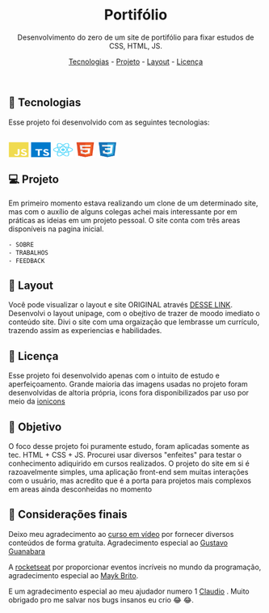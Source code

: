 <h1 align="center"> <strong>Portifólio<BR></strong> </h1>

<p align="center">
Desenvolvimento do zero de um <a">site</a> de portifólio para fixar estudos de CSS, HTML, JS.
</p>

<p align="center">
  <a href="#-tecnologias">Tecnologias</a> -
  <a href="#-projeto">Projeto</a> -
  <a href="#-layout">Layout</a> -
  <a href="#memo-licença">Licença</a>
</p>

<br>


## 🚀 Tecnologias

Esse projeto foi desenvolvido com as seguintes tecnologias:

<div style="display: inline_block"><br>
  <img align="center" alt="Rafa-Js" height="30" width="40" src="https://raw.githubusercontent.com/devicons/devicon/master/icons/javascript/javascript-plain.svg">
  <img align="center" alt="Rafa-Ts" height="30" width="40" src="https://raw.githubusercontent.com/devicons/devicon/master/icons/typescript/typescript-plain.svg">
  <img align="center" alt="Rafa-React" height="30" width="40" src="https://raw.githubusercontent.com/devicons/devicon/master/icons/react/react-original.svg">
  <img align="center" alt="Rafa-HTML" height="30" width="40" src="https://raw.githubusercontent.com/devicons/devicon/master/icons/html5/html5-original.svg">
  <img align="center" alt="Rafa-CSS" height="30" width="40" src="https://raw.githubusercontent.com/devicons/devicon/master/icons/css3/css3-original.svg">
</div>


## 💻 Projeto

Em primeiro momento estava realizando um clone de um determinado site, mas com o auxílio de alguns colegas achei mais interessante por em práticas as ideias em um projeto pessoal. O site conta com três areas disponíveis na pagina inicial.
```
- SOBRE
- TRABALHOS
- FEEDBACK
```

## 🔖 Layout

Você pode visualizar o layout e site ORIGINAL através [DESSE LINK](www.google.com). Desenvolvi o layout unipage, com o obejtivo de trazer de moodo imediato o conteúdo site.  Divi o site com uma orgaização que lembrasse um currículo, trazendo assim as experiencias e habilidades.

## :memo: Licença


Esse projeto foi desenvolvido apenas com o intuito de estudo e aperfeiçoamento. Grande maioria das imagens usadas no projeto foram desenvolvidas de altoria própria, icons fora disponibilizados par uso por meio da [ionicons](https://icons8.com/) 

## :thought_balloon: Objetivo

O foco desse projeto foi puramente estudo, foram aplicadas somente as tec. HTML + CSS + JS. Procurei usar diversos "enfeites" para testar o conhecimento adiquirido em cursos realizados. O projeto do site em si é razoavelmente simples, uma aplicação front-end sem muitas interações com o usuário, mas acredito que é a porta para projetos mais complexos em areas ainda desconheidas no momento

## :file_folder: Considerações finais

Deixo meu agradecimento ao [curso em vídeo](https://www.cursoemvideo.com/) por fornecer diversos conteúdos de forma gratuíta.   Agradecimento especial ao [Gustavo Guanabara](https://www.instagram.com/gustavoguanabara/) 

A [rocketseat](https://app.rocketseat.com.br/) por proporcionar eventos incríveis no mundo da programação, agradecimento especial ao [Mayk Brito](https://github.com/maykbrito).

E um agradecimento especial ao meu ajudador numero 1 [Claudio](https://github.com/claudiohenriquefds) . Muito obrigado pro me salvar nos bugs insanos eu crio :joy: :joy:.